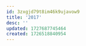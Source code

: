 ```yaml
---
id: 3zxgjd79t8im46k9ujavow9
title: '2017'
desc: ''
updated: 1727687745464
created: 1726518840954
---
```

